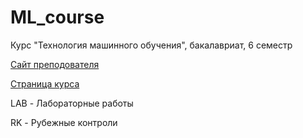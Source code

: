 # ML_course
Курс "Технология машинного обучения", бакалавриат, 6 семестр

[Сайт преподователя](https://ugapanyuk.github.io/) 

[Страница курса](https://github.com/ugapanyuk/ml_course_2022/wiki/COURSE_TMO)

LAB - Лабораторные работы 

RK - Рубежные контроли

